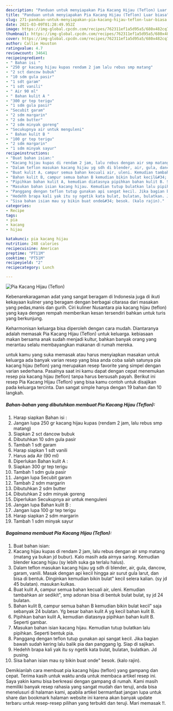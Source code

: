 ```yaml
---
description: "Panduan untuk menyiapakan Pia Kacang Hijau (Teflon) Luar biasa"
title: "Panduan untuk menyiapakan Pia Kacang Hijau (Teflon) Luar biasa"
slug: 271-panduan-untuk-menyiapakan-pia-kacang-hijau-teflon-luar-biasa
date: 2021-03-09T01:28:49.952Z
image: https://img-global.cpcdn.com/recipes/762311ef1a5d95a5/680x482cq70/pia-kacang-hijau-teflon-foto-resep-utama.jpg
thumbnail: https://img-global.cpcdn.com/recipes/762311ef1a5d95a5/680x482cq70/pia-kacang-hijau-teflon-foto-resep-utama.jpg
cover: https://img-global.cpcdn.com/recipes/762311ef1a5d95a5/680x482cq70/pia-kacang-hijau-teflon-foto-resep-utama.jpg
author: Callie Houston
ratingvalue: 4.7
reviewcount: 34641
recipeingredient:
- " Bahan isi "
- "250 gr kacang hijau kupas rendam 2 jam lalu rebus smp matang"
- "2 sct dancow bubuk"
- "10 sdm gula pasir"
- "1 sdt garam"
- "1 sdt vanili"
- " Air 90 ml"
- " Bahan kulit A "
- "300 gr tep terigu"
- "1 sdm gula pasir"
- "Secubit garam"
- "2 sdm margarin"
- "2 sdm butter"
- "2 sdm minyak goreng"
- "Secukupnya air untuk menguleni"
- " Bahan kulit B "
- "100 gr tep terigu"
- "2 sdm margarin"
- "1 sdm minyak sayur"
recipeinstructions:
- "Buat bahan isian:"
- "Kacang hijau kupas di rendam 2 jam, lalu rebus dengan air smp matang (matang ya bukan jd bubur). Kalo masih ada airnya saring. Kemudian blender kacang hijau (sy lebih suka ga terlalu halus)."
- "Dalam teflon masukan kacang hijau yg sdh di blender, air, gula, dancow, garam, vanili. Masak dengan api kecil hingga air surut gula larut, dan bisa di bentuk. Dinginkan kemudian bikin bulat&#34; kecil selera kalian. (sy jd 45 bulatan). masukan kulkas."
- "Buat kulit A, campur semua bahan kecuali air, uleni. Kemudian tambahkan air sedikit&#34;, smp adonan bisa di bentuk bulat bulat, sy jd 24 bulatan."
- "Bahan kulit B, campur semua bahan B kemudian bikin bulat kecil&#34; saja sebanyak 24 bulatan. Yg besar bahan kulit A yg kecil bahan kulit B."
- "Pipihkan bahan kulit A, kemudian diatasnya pipihkan bahan kulit B. Seperti gambar."
- "Masukan bahan isian kacang hijau. Kemudian tutup bulatkan lalu pipihkan. Seperti bentuk pia."
- "Panggang dengan teflon tutup gunakan api sangat kecil. Jika bagian bawah sudah kering lalu balik pia dan panggang lg. Siap di sajikan."
- "Hedehh brapa kali yak itu sy ngetik kata bulat, bulatan, bulatkan. Jd pusing."
- "Sisa bahan isian mau sy bikin buat onde&#34; besok. (kalo rajin)."
categories:
- Recipe
tags:
- pia
- kacang
- hijau

katakunci: pia kacang hijau 
nutrition: 248 calories
recipecuisine: American
preptime: "PT11M"
cooktime: "PT51M"
recipeyield: "2"
recipecategory: Lunch

---
```



![Pia Kacang Hijau (Teflon)](https://img-global.cpcdn.com/recipes/762311ef1a5d95a5/680x482cq70/pia-kacang-hijau-teflon-foto-resep-utama.jpg)

Kebenarekaragaman adat yang sangat beragam di Indonesia juga di ikuti kekayaan kuliner yang beragam dengan berbagai citarasa dari masakan yang pedas,manis dan gurih. Ciri kuliner Nusantara pia kacang hijau (teflon) yang kaya dengan rempah memberikan kesan tersendiri bahkan untuk turis yang berkunjung.




Keharmonisan keluarga bisa diperoleh dengan cara mudah. Diantaranya adalah memasak Pia Kacang Hijau (Teflon) untuk keluarga. kebiasaan makan bersama anak sudah menjadi kultur, bahkan banyak orang yang merantau selalu membayangkan makanan di rumah mereka.

untuk kamu yang suka memasak atau harus menyiapkan masakan untuk keluarga ada banyak varian resep yang bisa anda coba salah satunya pia kacang hijau (teflon) yang merupakan resep favorite yang simpel dengan varian sederhana. Pasalnya saat ini kamu dapat dengan cepat menemukan resep pia kacang hijau (teflon) tanpa harus bersusah payah.
Berikut ini resep Pia Kacang Hijau (Teflon) yang bisa kamu contoh untuk disajikan pada keluarga tercinta. Dan sangat simple hanya dengan 19 bahan dan 10 langkah.


<!--inarticleads1-->

##### Bahan-bahan yang dibutuhkan membuat Pia Kacang Hijau (Teflon):

1. Harap siapkan  Bahan isi :
1. Jangan lupa 250 gr kacang hijau kupas (rendam 2 jam, lalu rebus smp matang)
1. Siapkan 2 sct dancow bubuk
1. Dibutuhkan 10 sdm gula pasir
1. Tambah 1 sdt garam
1. Harap siapkan 1 sdt vanili
1. Harus ada  Air (90 ml)
1. Diperlukan  Bahan kulit A :
1. Siapkan 300 gr tep terigu
1. Tambah 1 sdm gula pasir
1. Jangan lupa Secubit garam
1. Tambah 2 sdm margarin
1. Dibutuhkan 2 sdm butter
1. Dibutuhkan 2 sdm minyak goreng
1. Diperlukan Secukupnya air untuk menguleni
1. Jangan lupa  Bahan kulit B :
1. Jangan lupa 100 gr tep terigu
1. Harap siapkan 2 sdm margarin
1. Tambah 1 sdm minyak sayur




<!--inarticleads2-->

##### Bagaimana membuat  Pia Kacang Hijau (Teflon):

1. Buat bahan isian:
1. Kacang hijau kupas di rendam 2 jam, lalu rebus dengan air smp matang (matang ya bukan jd bubur). Kalo masih ada airnya saring. Kemudian blender kacang hijau (sy lebih suka ga terlalu halus).
1. Dalam teflon masukan kacang hijau yg sdh di blender, air, gula, dancow, garam, vanili. Masak dengan api kecil hingga air surut gula larut, dan bisa di bentuk. Dinginkan kemudian bikin bulat&#34; kecil selera kalian. (sy jd 45 bulatan). masukan kulkas.
1. Buat kulit A, campur semua bahan kecuali air, uleni. Kemudian tambahkan air sedikit&#34;, smp adonan bisa di bentuk bulat bulat, sy jd 24 bulatan.
1. Bahan kulit B, campur semua bahan B kemudian bikin bulat kecil&#34; saja sebanyak 24 bulatan. Yg besar bahan kulit A yg kecil bahan kulit B.
1. Pipihkan bahan kulit A, kemudian diatasnya pipihkan bahan kulit B. Seperti gambar.
1. Masukan bahan isian kacang hijau. Kemudian tutup bulatkan lalu pipihkan. Seperti bentuk pia.
1. Panggang dengan teflon tutup gunakan api sangat kecil. Jika bagian bawah sudah kering lalu balik pia dan panggang lg. Siap di sajikan.
1. Hedehh brapa kali yak itu sy ngetik kata bulat, bulatan, bulatkan. Jd pusing.
1. Sisa bahan isian mau sy bikin buat onde&#34; besok. (kalo rajin).




Demikianlah cara membuat pia kacang hijau (teflon) yang gampang dan cepat. Terima kasih untuk waktu anda untuk membaca artikel resep ini. Saya yakin kamu bisa berkreasi dengan gampang di rumah. Kami masih memiliki banyak resep rahasia yang sangat mudah dan teruji, anda bisa menelusuri di halaman kami, apabila artikel bermanfaat jangan lupa untuk share dan bookmark halaman website ini karena akan banyak update terbaru untuk resep-resep pilihan yang terbukti dan teruji. Mari memasak !!. 
